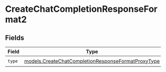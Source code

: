 # CreateChatCompletionResponseFormat2


## Fields

| Field                                                                                                          | Type                                                                                                           | Required                                                                                                       | Description                                                                                                    |
| -------------------------------------------------------------------------------------------------------------- | -------------------------------------------------------------------------------------------------------------- | -------------------------------------------------------------------------------------------------------------- | -------------------------------------------------------------------------------------------------------------- |
| `type`                                                                                                         | [models.CreateChatCompletionResponseFormatProxyType](../models/createchatcompletionresponseformatproxytype.md) | :heavy_check_mark:                                                                                             | N/A                                                                                                            |